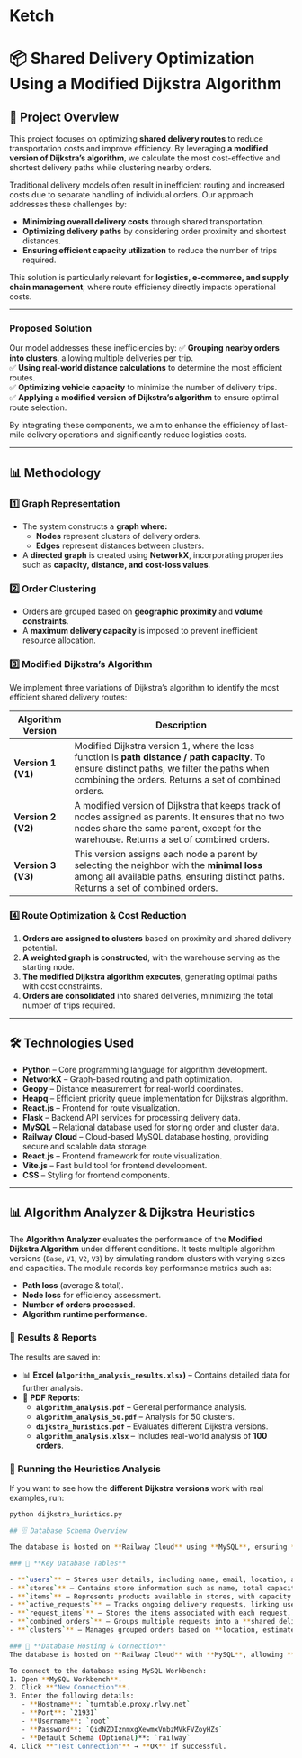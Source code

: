 # Ketch
# 📦 Shared Delivery Optimization Using a Modified Dijkstra Algorithm

## 📝 Project Overview
This project focuses on optimizing **shared delivery routes** to reduce transportation costs and improve efficiency. By leveraging **a modified version of Dijkstra’s algorithm**, we calculate the most cost-effective and shortest delivery paths while clustering nearby orders.

Traditional delivery models often result in inefficient routing and increased costs due to separate handling of individual orders. Our approach addresses these challenges by:
- **Minimizing overall delivery costs** through shared transportation.
- **Optimizing delivery paths** by considering order proximity and shortest distances.
- **Ensuring efficient capacity utilization** to reduce the number of trips required.

This solution is particularly relevant for **logistics, e-commerce, and supply chain management**, where route efficiency directly impacts operational costs.

---


### Proposed Solution
Our model addresses these inefficiencies by:
✅ **Grouping nearby orders into clusters**, allowing multiple deliveries per trip.  
✅ **Using real-world distance calculations** to determine the most efficient routes.  
✅ **Optimizing vehicle capacity** to minimize the number of delivery trips.  
✅ **Applying a modified version of Dijkstra’s algorithm** to ensure optimal route selection.

By integrating these components, we aim to enhance the efficiency of last-mile delivery operations and significantly reduce logistics costs.

---

## 📊 Methodology
### 1️⃣ Graph Representation
- The system constructs a **graph where:**
  - **Nodes** represent clusters of delivery orders.
  - **Edges** represent distances between clusters.
- A **directed graph** is created using **NetworkX**, incorporating properties such as **capacity, distance, and cost-loss values**.

### 2️⃣ Order Clustering
- Orders are grouped based on **geographic proximity** and **volume constraints**.
- A **maximum delivery capacity** is imposed to prevent inefficient resource allocation.
### 3️⃣ Modified Dijkstra’s Algorithm  
We implement three variations of Dijkstra’s algorithm to identify the most efficient shared delivery routes:  

| Algorithm Version | Description |
|-------------------|------------|
| **Version 1 (V1)** | Modified Dijkstra version 1, where the loss function is **path distance / path capacity**. To ensure distinct paths, we filter the paths when combining the orders. Returns a set of combined orders. |
| **Version 2 (V2)** | A modified version of Dijkstra that keeps track of nodes assigned as parents. It ensures that no two nodes share the same parent, except for the warehouse. Returns a set of combined orders. |
| **Version 3 (V3)** | This version assigns each node a parent by selecting the neighbor with the **minimal loss** among all available paths, ensuring distinct paths. Returns a set of combined orders. |


### 4️⃣ Route Optimization & Cost Reduction
1. **Orders are assigned to clusters** based on proximity and shared delivery potential.
2. **A weighted graph is constructed**, with the warehouse serving as the starting node.
3. **The modified Dijkstra algorithm executes**, generating optimal paths with cost constraints.
4. **Orders are consolidated** into shared deliveries, minimizing the total number of trips required.

---

## 🛠️ Technologies Used
- **Python** – Core programming language for algorithm development.
- **NetworkX** – Graph-based routing and path optimization.
- **Geopy** – Distance measurement for real-world coordinates.
- **Heapq** – Efficient priority queue implementation for Dijkstra’s algorithm.
- **React.js** – Frontend for route visualization.
- **Flask** – Backend API services for processing delivery data.
- **MySQL** – Relational database used for storing order and cluster data.
- **Railway Cloud** – Cloud-based MySQL database hosting, providing secure and scalable data storage.
- **React.js** – Frontend framework for route visualization.  
- **Vite.js** – Fast build tool for frontend development.  
- **CSS** – Styling for frontend components.  
---

## 📊 Algorithm Analyzer & Dijkstra Heuristics  

The **Algorithm Analyzer** evaluates the performance of the **Modified Dijkstra Algorithm** under different conditions. It tests multiple algorithm versions (`Base`, `V1`, `V2`, `V3`) by simulating random clusters with varying sizes and capacities. The module records key performance metrics such as:  
- **Path loss** (average & total).  
- **Node loss** for efficiency assessment.  
- **Number of orders processed**.  
- **Algorithm runtime performance**.  

### 📂 Results & Reports  
The results are saved in:  
- 📊 **Excel (`algorithm_analysis_results.xlsx`)** – Contains detailed data for further analysis.  
- 📄 **PDF Reports**:  
  - **`algorithm_analysis.pdf`** – General performance analysis.  
  - **`algorithm_analysis_50.pdf`** – Analysis for 50 clusters.  
  - **`dijkstra_huristics.pdf`** – Evaluates different Dijkstra versions.  
  - **`algorithm_analysis.xlsx`** – Includes real-world analysis of **100 orders**.  

### 🏃 Running the Heuristics Analysis  
If you want to see how the **different Dijkstra versions** work with real examples, run:  
```sh
python dijkstra_huristics.py

## 🗄️ Database Schema Overview  

The database is hosted on **Railway Cloud** using **MySQL**, ensuring **scalability and secure data management** for shared delivery optimization. It enables tracking of **active requests, clustered deliveries, and store inventory**, ensuring an optimized routing and cost-sharing model.  

### 📌 **Key Database Tables**  

- **`users`** – Stores user details, including name, email, location, and coordinates.  
- **`stores`** – Contains store information such as name, total capacity, and delivery fees.  
- **`items`** – Represents products available in stores, with capacity and pricing details.  
- **`active_requests`** – Tracks ongoing delivery requests, linking users, stores, and clusters.  
- **`request_items`** – Stores the items associated with each request.  
- **`combined_orders`** – Groups multiple requests into a **shared delivery order**.  
- **`clusters`** – Manages grouped orders based on **location, estimated pricing, and partner count**.  

### 🔗 **Database Hosting & Connection**  
The database is hosted on **Railway Cloud** with **MySQL**, allowing **remote access and efficient data handling**.  

To connect to the database using MySQL Workbench:  
1. Open **MySQL Workbench**.  
2. Click **"New Connection"**.  
3. Enter the following details:  
   - **Hostname**: `turntable.proxy.rlwy.net`  
   - **Port**: `21931`  
   - **Username**: `root`  
   - **Password**: `QidNZDIznmxgXewmxVnbzMVkFVZoyHZs`  
   - **Default Schema (Optional)**: `railway`  
4. Click **"Test Connection"** → **OK** if successful.  



